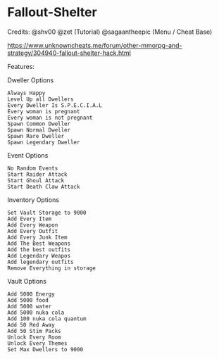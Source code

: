 # Fallout-Shelter

Credits:
@shv00
@zet (Tutorial)
@sagaantheepic (Menu / Cheat Base)

https://www.unknowncheats.me/forum/other-mmorpg-and-strategy/304940-fallout-shelter-hack.html

Features:

Dweller Options

    Always Happy
    Level Up all Dwellers
    Every Dweller Is S.P.E.C.I.A.L
    Every woman is pregnant
    Every woman is not pregnant
    Spawn Common Dweller
    Spawn Normal Dweller
    Spawn Rare Dweller
    Spawn Legendary Dweller


Event Options

    No Random Events
    Start Raider Attack
    Start Ghoul Attack
    Start Death Claw Attack


Inventory Options

    Set Vault Storage to 9000
    Add Every Item
    Add Every Weapon
    Add Every Outfit
    Add Every Junk Item
    Add The Best Weapons
    Add the best outfits
    Add Legendary Weapos
    Add legendary outfits
    Remove Everything in storage


Vault Options

    Add 5000 Energy
    Add 5000 food
    Add 5000 water
    Add 5000 nuka cola
    Add 100 nuka cola quantum
    Add 50 Red Away
    Add 50 Stim Packs
    Unlock Every Room
    Unlock Every Themes
    Set Max Dwellers to 9000
